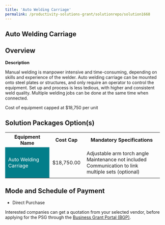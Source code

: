 ```yaml
---
title: 'Auto Welding Carriage'
permalink: /productivity-solutions-grant/solutionrepo/solution1668
---
```


## Auto Welding Carriage

## Overview

**Description**

Manual welding is manpower intensive and time-consuming, depending on skills and experience of the welder. Auto welding carriage can be mounted onto steel plates or structures, and only require an operator to control the equipment. Set up and process is less tedious, with higher and consistent weld quality. Multiple welding jobs can be done at the same time when connected.

Cost of equipment capped at $18,750 per unit

## Solution Packages Option(s)

<table>
<tr>
<th><b>Equipment Name</b></th>
<th><b>Cost Cap</b></th>
<th><b>Mandatory Specifications</b></th>
</tr>
<tr>
<td style='padding: 10px; background-color: #037E8A; color: #FFFFFF;'>Auto Welding Carriage</td>
<td style='padding: 10px;'>$18,750.00</td>
<td style='padding: 10px;'>Adjustable arm torch angle<br>Maintenance not included<br>Communication to link multiple sets (optional)</td>
</tr>
</table>

## Mode and Schedule of Payment

 - Direct Purchase

Interested companies can get a quotation from your selected vendor, before applying for the PSG through the <a href='https://www.businessgrants.gov.sg/' target='_blank' rel='noopener'>Business Grant Portal (BGP)</a>.

<script src="/jquery/resize-tables.js"></script>
